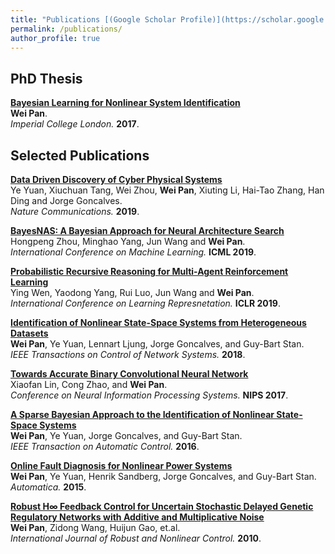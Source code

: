 ```yaml
---
title: "Publications [(Google Scholar Profile)](https://scholar.google.com/citations?user=GqryWPsAAAAJ&hl=en)"
permalink: /publications/
author_profile: true
---
```


## PhD Thesis
<b>[Bayesian Learning for Nonlinear System Identification](http://panweihit.github.io/publications/thesis)</b><br>
<b>Wei Pan</b>.<br>
<i>Imperial College London.</i> <b>2017</b>.

## Selected Publications
<b>[Data Driven Discovery of Cyber Physical Systems](https://arxiv.org/abs/1810.00697)</b><br>
Ye Yuan, Xiuchuan Tang, Wei Zhou, <b>Wei Pan</b>, Xiuting Li, Hai-Tao Zhang, Han Ding and Jorge Goncalves.<br>
<i>Nature Communications.</i> <b>2019</b>.

<b>[BayesNAS: A Bayesian Approach for Neural Architecture Search](https://arxiv.org/abs/1905.04919)</b><br>
Hongpeng Zhou, Minghao Yang, Jun Wang and <b>Wei Pan</b>.<br>
<i>International Conference on Machine Learning.</i> <b>ICML 2019</b>.

<b>[Probabilistic Recursive Reasoning for Multi-Agent Reinforcement Learning](https://openreview.net/forum?id=rkl6As0cF7)</b><br>
Ying Wen, Yaodong Yang, Rui Luo, Jun Wang and <b>Wei Pan</b>.<br>
<i>International Conference on Learning Represnetation.</i> <b>ICLR 2019</b>.


<b>[Identification of Nonlinear State-Space Systems from Heterogeneous Datasets](https://ieeexplore.ieee.org/document/8055630)</b><br>
<b>Wei Pan</b>, Ye Yuan, Lennart Ljung, Jorge Goncalves, and Guy-Bart Stan.<br>
<i>IEEE Transactions on Control of Network Systems.</i> <b>2018</b>.

<b>[Towards Accurate Binary Convolutional Neural Network](http://papers.nips.cc/paper/6638-towards-accurate-binary-convolutional-neural-network)</b><br>
Xiaofan Lin, Cong Zhao, and <b>Wei Pan</b>.<br>
<i>Conference on Neural Information Processing Systems.</i> <b>NIPS 2017</b>.

<b>[A Sparse Bayesian Approach to the Identification of Nonlinear State-Space Systems](https://ieeexplore.ieee.org/document/7094238)</b><br>
<b>Wei Pan</b>, Ye Yuan, Jorge Goncalves, and Guy-Bart Stan.<br>
<i>IEEE Transaction on Automatic Control.</i> <b>2016</b>.

<b>[Online Fault Diagnosis for Nonlinear Power Systems](http://www.sciencedirect.com/science/article/pii/S0005109815000941)</b><br>
<b>Wei Pan</b>, Ye Yuan, Henrik Sandberg, Jorge Goncalves, and Guy-Bart Stan.<br>
<i>Automatica.</i> <b>2015</b>.


<b>[Robust H∞ Feedback Control for Uncertain Stochastic Delayed Genetic Regulatory Networks with Additive and Multiplicative Noise](http://onlinelibrary.wiley.com/doi/10.1002/rnc.1571/abstract?deniedAccessCustomisedMessage=&userIsAuthenticated=false)</b><br>
<b>Wei Pan</b>, Zidong Wang, Huijun Gao, et.al.<br>
<i>International Journal of Robust and Nonlinear Control.</i> <b>2010</b>.

